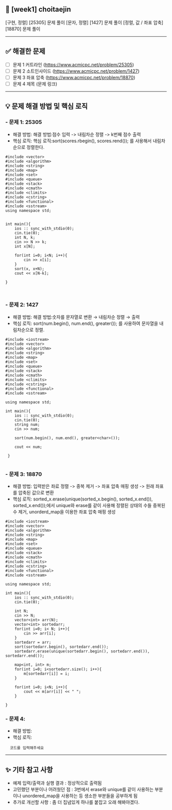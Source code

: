 ## 📌 [week1] choitaejin

[구현, 정렬] [25305] 문제 풀이
[문자, 정렬] [1427] 문제 풀이
[정렬, 값 / 좌표 압축] [18870] 문제 풀이


---

## ✅ 해결한 문제
- [ ] 문제 1 커트라인 (https://www.acmicpc.net/problem/25305)
- [ ] 문제 2 소트인사이드 (https://www.acmicpc.net/problem/1427)
- [ ] 문제 3 좌표 압축 (https://www.acmicpc.net/problem/18870)
- [ ] 문제 4 제목 (문제 링크)

---

## 💡 문제 해결 방법 및 핵심 로직
### - 문제 1: 25305
  - 해결 방법: 해결 방법:점수 입력 -> 내림차순 정렬 -> k번째 점수 출력
  - 핵심 로직: 핵심 로직:sort(scores.rbegin(), scores.rend()); 를 사용해서 내림차순으로 정렬한다.
              
    
```#include <iostream>
#include <vector>
#include <algorithm>
#include <string>
#include <map>
#include <set>
#include <queue>
#include <stack>
#include <cmath>
#include <climits>
#include <cstring>
#include <functional>
#include <sstream>
using namespace std;


int main(){
    ios :: sync_with_stdio(0);
    cin.tie(0);
    int N, k; 
    cin >> N >> k; 
    int x[N];

    for(int i=0; i<N; i++){
        cin >> x[i]; 
    }
    sort(x, x+N); 
    cout << x[N-k]; 
   
}



```

### - 문제 2: 1427
  - 해결 방법: 해결 방법:숫자를 문자열로 변환 → 내림차순 정렬 → 출력
  - 핵심 로직: sort(num.begin(), num.end(), greater<char>()); 를 사용하여 문자열을 내림차순으로 정렬.
```// 백준 1427
#include <iostream>
#include <vector>
#include <algorithm>
#include <string>
#include <map>
#include <set>
#include <queue>
#include <stack>
#include <cmath>
#include <climits>
#include <cstring>
#include <functional>
#include <sstream>

using namespace std;

int main(){
    ios :: sync_with_stdio(0);
    cin.tie(0);  
    string num; 
    cin >> num; 

    sort(num.begin(), num.end(), greater<char>()); 

    cout << num; 

 }
 

```

### - 문제 3: 18870
  - 해결 방법: 입력받은 좌료 정렬 -> 중복 제거 -> 좌표 압축 매핑 생성 -> 원래 좌표를 압축된 값으로 변환
  - 핵심 로직: sorted_x.erase(unique(sorted_x.begin(), sorted_x.end()), sorted_x.end());에서 unique와 erase를 같이 사용해 정렬된 상태의 수들 중복된 수 제거, unorderd_map을 이용한 좌표 압축 매핑 생성
```
#include <iostream>
#include <vector>
#include <algorithm>
#include <string>
#include <map>
#include <set>
#include <queue>
#include <stack>
#include <cmath>
#include <climits>
#include <cstring>
#include <functional>
#include <sstream>

using namespace std;

int main(){
    ios :: sync_with_stdio(0);
    cin.tie(0);

    int N; 
    cin >> N; 
    vector<int> arr(N); 
    vector<int> sortedarr;
    for(int i=0; i< N; i++){
        cin >> arr[i];
    }
    sortedarr = arr;
    sort(sortedarr.begin(), sortedarr.end());
    sortedarr.erase(unique(sortedarr.begin(), sortedarr.end()), sortedarr.end());

    map<int, int> m; 
    for(int i=0; i<sortedarr.size(); i++){
        m[sortedarr[i]] = i; 
    }
    
    for(int i=0; i<N; i++){
        cout << m[arr[i]] << " ";
    }

}

```

### - 문제 4:
  - 해결 방법:
  - 핵심 로직:
```
  코드를 입력해주세요
```


---

## ✨ 기타 참고 사항
- 예제 입력/출력과 실행 결과 : 정상적으로 출력됨
- 고민했던 부분이나 어려웠던 점 : 3번에서 erase와 unique를 같이 사용하는 부분이나 unordered_map을 사용하는 등 생소한 부분들을 공부하게 됨
- 추가로 개선할 사항 : 좀 더 집념있게 하나를 붙잡고 오래 해봐야겠다.